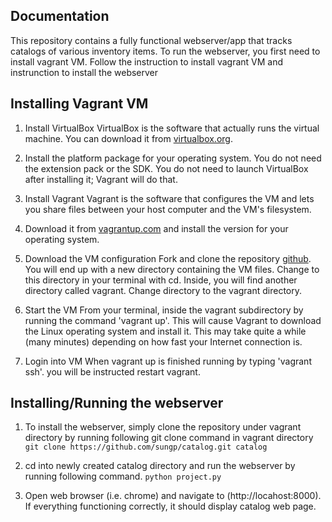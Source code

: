 Documentation
-------------

This repository contains a fully functional webserver/app that tracks catalogs
of various inventory items.  To run the webserver, you first need to install
vagrant VM. Follow the instruction to install vagrant VM and instrunction to
install the webserver 

Installing Vagrant VM
---------------------
1. Install VirtualBox VirtualBox is the software that actually runs the virtual
machine. You can download it from 
[virtualbox.org](https://www.virtualbox.org/wiki/Downloads). 

1. Install the platform package for your operating system. You do not need the
extension pack or the SDK. You do not need to launch VirtualBox after
installing it; Vagrant will do that.

1. Install Vagrant Vagrant is the software that configures the VM and lets you
share files between your host computer and the VM's filesystem.

1. Download it from [vagrantup.com](https://www.vagrantup.com/downloads.html)
and install the version for your operating system.

1. Download the VM configuration Fork and clone the repository 
[github](https://github.com/udacity/fullstack-nanodegree-vm). You will end up
with a new directory containing the VM files. Change to this directory in your
terminal with cd. Inside, you will find another directory called vagrant.
Change directory to the vagrant directory.

1. Start the VM From your terminal, inside the vagrant subdirectory by running
the command 'vagrant up'. This will cause Vagrant to download the Linux
operating system and install it. This may take quite a while (many minutes)
depending on how fast your Internet connection is.

1. Login into VM When vagrant up is finished running by typing 'vagrant ssh'.
you will be instructed restart vagrant.   

Installing/Running the webserver
--------------------------------

1. To install the webserver, simply clone the repository under vagrant
directory by running following git clone command in vagrant directory 
`git clone https://github.com/sungp/catalog.git catalog`

1. cd into newly created catalog directory and run the webserver by running
following command. `python project.py`

1. Open web browser (i.e. chrome) and navigate to (http://locahost:8000). 
If everything functioning correctly, it should display catalog web page.

